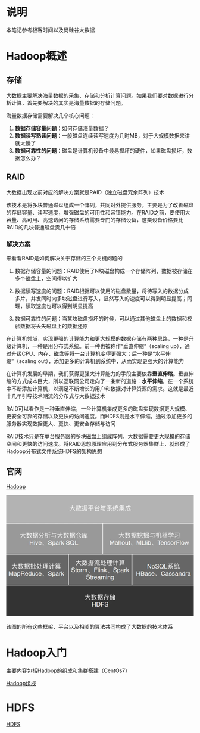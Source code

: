 # 说明

本笔记参考极客时间以及尚硅谷大数据

# Hadoop概述

## 存储

大数据主要解决海量数据的采集、存储和分析计算问题。如果我们要对数据进行分析计算，首先要解决的其实是海量数据的存储问题。

海量数据存储需要解决几个核心问题：

1. **数据存储容量问题**：如何存储海量数据？
2. **数据读写熟读问题**：一般磁盘连续读写速度为几时MB，对于大规模数据来讲就太慢了
3. **数据可靠性的问题**：磁盘是计算机设备中最易损坏的硬件，如果磁盘损坏，数据怎么办？

## RAID

大数据出现之前对应的解决方案就是RAID（独立磁盘冗余阵列）技术

该技术是将多块普通磁盘组成一个阵列，共同对外提供服务。主要是为了改善磁盘的存储容量、读写速度，增强磁盘的可用性和容错能力。在RAID之前，要使用大容量、高可用、高速访问的存储系统需要专门的存储设备，这类设备价格要比RAID的几块普通磁盘贵几十倍

### 解决方案

来看看RAID是如何解决关于存储的三个关键问题的

1. 数据存储容量的问题：RAID使用了N块磁盘构成一个存储阵列，数据被存储在多个磁盘上，空间得以扩大

2. 数据读写速度的问题：RAID根据可以使用的磁盘数量，将待写入的数据分成多片，并发同时向多块磁盘进行写入，显然写入的速度可以得到明显提高；同理，读取速度也可以得到明显提高
3. 数据可靠性的问题：当某块磁盘损坏的时候，可以通过其他磁盘上的数据和校验数据将丢失磁盘上的数据还原

在计算机领域，实现更强的计算能力和更大规模的数据存储有两种思路，一种是升级计算机，一种是用分布式系统。前一种也被称作“垂直伸缩”（scaling up），通过升级CPU、内存、磁盘等将一台计算机变得更强大；后一种是“水平伸缩”（scaling out），添加更多的计算机到系统中，从而实现更强大的计算能力

在计算机发展的早期，我们获得更强大计算能力的手段主要依靠**垂直伸缩**。垂直伸缩的方式成本巨大，所以互联网公司走向了一条新的道路：**水平伸缩**，在一个系统中不断添加计算机，以满足不断增长的用户和数据对计算资源的需求。这就是最近十几年引导技术潮流的分布式与大数据技术

RAID可以看作是一种垂直伸缩，一台计算机集成更多的磁盘实现数据更大规模、更安全可靠的存储以及更快的访问速度。而HDFS则是水平伸缩，通过添加更多的服务器实现数据更大、更快、更安全存储与访问

RAID技术只是在单台服务器的多块磁盘上组成阵列，大数据需要更大规模的存储空间和更快的访问速度。将RAID思想原理应用到分布式服务器集群上，就形成了Hadoop分布式文件系统HDFS的架构思想

## 官网

[Hadoop](http://hadoop.apache.org/)

![image-20210616154015957](assets/image-20210616154015957.png)

该图的所有这些框架、平台以及相关的算法共同构成了大数据的技术体系

# Hadoop入门

主要内容包括Hadoop的组成和集群搭建（CentOs7）

[Hadoop组成](./Hadoop组成及环境搭建.md)

# HDFS

[HDFS](./HDFS)